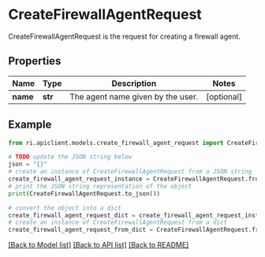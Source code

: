 # CreateFirewallAgentRequest

CreateFirewallAgentRequest is the request for creating a firewall agent.

## Properties

Name | Type | Description | Notes
------------ | ------------- | ------------- | -------------
**name** | **str** | The agent name given by the user. | [optional] 

## Example

```python
from ri.apiclient.models.create_firewall_agent_request import CreateFirewallAgentRequest

# TODO update the JSON string below
json = "{}"
# create an instance of CreateFirewallAgentRequest from a JSON string
create_firewall_agent_request_instance = CreateFirewallAgentRequest.from_json(json)
# print the JSON string representation of the object
print(CreateFirewallAgentRequest.to_json())

# convert the object into a dict
create_firewall_agent_request_dict = create_firewall_agent_request_instance.to_dict()
# create an instance of CreateFirewallAgentRequest from a dict
create_firewall_agent_request_from_dict = CreateFirewallAgentRequest.from_dict(create_firewall_agent_request_dict)
```
[[Back to Model list]](../README.md#documentation-for-models) [[Back to API list]](../README.md#documentation-for-api-endpoints) [[Back to README]](../README.md)


